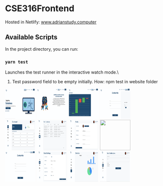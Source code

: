 
# CSE316Frontend
Hosted in Netlify: www.adrianstudy.computer


## Available Scripts

In the project directory, you can run:

### `yarn test`

Launches the test runner in the interactive watch mode.\
1. Test password field to be empty initially. How: npm test in website folder

<img src="/images/landing.png" width="100" height="100">
<img src="/images/about.png" width="100" height="100">
<img src="/images/trades.png" width="100" height="100">
<img src="/images/login.png" width="100" height="100">
<img src="/images/userdashboard.png" width="100" height="100">
<img src="/images/notifications.png" width="100" height="100">
<img src="/images/profile.png" width="100" height="100">
<img src="/images/admindashobard.png" width="100" height="100">
<img src="/images/contact.png" width="100" height="100">
<img src="/images/robot.png" width="100" height="100">
<img src="/images/statistics.png" width="100" height="100">
<img src="/images/adminnotification.png" width="100" height="100">


